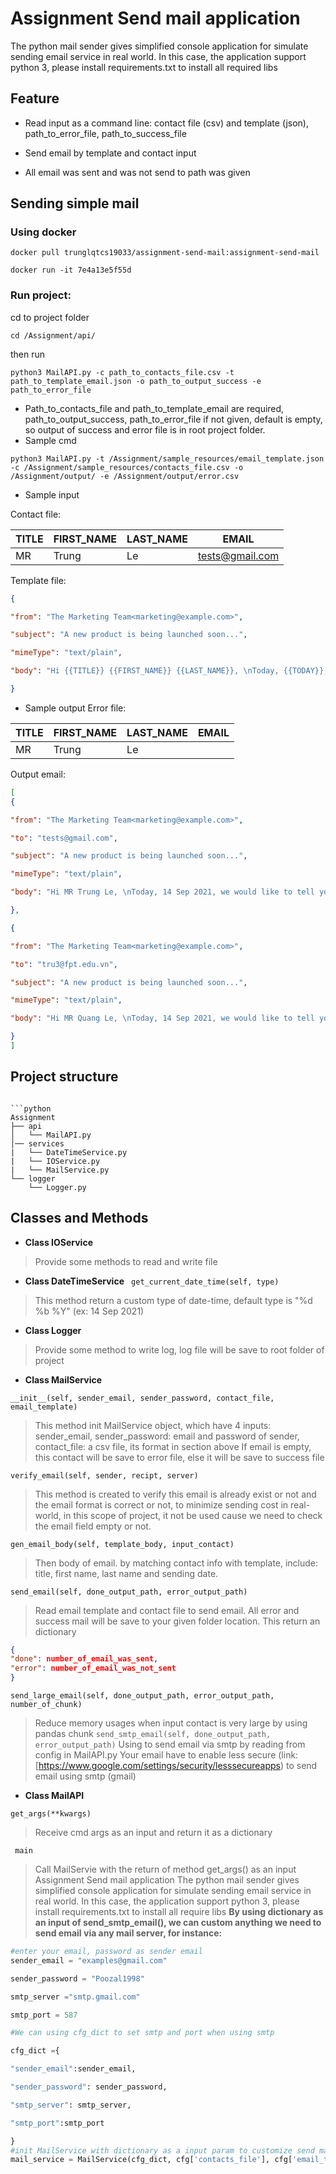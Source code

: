
# Assignment Send mail application

The python mail sender gives simplified console application for simulate sending email service in real world. In this case, the application support python 3, please install requirements.txt to install all required libs

  

## Feature

* Read input as a command line: contact file (csv) and template (json), path_to_error_file, path_to_success_file

* Send email by template and contact input

* All email was sent and was not send to path was given

  

## Sending simple mail
### Using docker
`docker pull trunglqtcs19033/assignment-send-mail:assignment-send-mail`

`docker run -it 7e4a13e5f55d`

### Run project:
cd to project folder

`cd /Assignment/api/`

then run

` python3 MailAPI.py -c path_to_contacts_file.csv -t path_to_template_email.json -o path_to_output_success -e path_to_error_file `

* Path_to_contacts_file and path_to_template_email are required, path_to_output_success, path_to_error_file if not given, default is empty, so output of success and error file is in root project folder.
* Sample cmd

`python3 MailAPI.py -t /Assignment/sample_resources/email_template.json -c /Assignment/sample_resources/contacts_file.csv -o /Assignment/output/ -e /Assignment/output/error.csv`

* Sample input

Contact file:

TITLE| FIRST_NAME| LAST_NAME| EMAIL
---|---|---|---|
MR| Trung| Le| tests@gmail.com

Template file:

```json
{

"from": "The Marketing Team<marketing@example.com>",

"subject": "A new product is being launched soon...",

"mimeType": "text/plain",

"body": "Hi {{TITLE}} {{FIRST_NAME}} {{LAST_NAME}}, \nToday, {{TODAY}}, we would like to tell you that... \nSincerely,\nThe Marketing Team "

}
```
* Sample output
Error file:

TITLE| FIRST_NAME| LAST_NAME| EMAIL
---|---|---|---|
MR| Trung| Le| 

Output email:
```json
[
{

"from": "The Marketing Team<marketing@example.com>",

"to": "tests@gmail.com",

"subject": "A new product is being launched soon...",

"mimeType": "text/plain",

"body": "Hi MR Trung Le, \nToday, 14 Sep 2021, we would like to tell you that... \nSincerely,\nThe Marketing Team "

},

{

"from": "The Marketing Team<marketing@example.com>",

"to": "tru3@fpt.edu.vn",

"subject": "A new product is being launched soon...",

"mimeType": "text/plain",

"body": "Hi MR Quang Le, \nToday, 14 Sep 2021, we would like to tell you that... \nSincerely,\nThe Marketing Team "

}
]
```
## Project structure
```

```python
Assignment
├── api
│   └── MailAPI.py
│── services
|   └── DateTimeService.py
|   └── IOService.py
|   └── MailService.py
└── logger
    └── Logger.py
```

## Classes and Methods

*  **Class IOService**

><p> Provide some methods to read and write file </p>

*  **Class DateTimeService**
` get_current_date_time(self, type)`

>This method return a custom type of date-time, default type is "%d %b %Y" (ex: 14 Sep 2021)
* **Class Logger**

> <p>  Provide some method to write log, log file will be save to root folder of project </p>

* **Class MailService**

`__init__(self, sender_email, sender_password, contact_file, email_template)`

>This method init MailService object, which have 4 inputs: sender_email, sender_password: email and password of sender, contact_file: a csv file, its format in section above
>If email is empty, this contact will be save to error file, else it will be save to success file





`verify_email(self, sender, recipt, server)`

>This method is created to verify this email is already exist or not and the email format is correct or not, to minimize sending cost in real-world, in this scope of project, it not be used cause we need to check the email field empty or not.

`gen_email_body(self, template_body, input_contact)`

>Then body of email. by matching contact info with template, include: title, first name, last name and sending date.

`send_email(self, done_output_path, error_output_path)`

>Read email template and contact file to send email. All error and success mail will be save to your given folder location.
>This return an dictionary 
```json
{
"done": number_of_email_was_sent,
"error": number_of_email_was_not_sent
}
```
`send_large_email(self, done_output_path, error_output_path, number_of_chunk)`
> Reduce memory usages when input contact is very large by using pandas chunk
`send_smtp_email(self, done_output_path, error_output_path)`
> Using to send email via smtp by reading from config in MailAPI.py
> Your email have to enable less secure (link: [https://www.google.com/settings/security/lesssecureapps) to send email using smtp (gmail)

* **Class MailAPI**

`get_args(**kwargs)`

>Receive cmd args as an input and return it as a dictionary

` main`

>Call MailServie with the return of method get_args() as an input Assignment Send mail application
>The python mail sender gives simplified console application for simulate sending email service in real world. In this case, the application support python 3, please install requirements.txt to install all require libs
>**By using dictionary as an input of send_smtp_email(), we can custom anything we need to send email via any mail server, for instance:**
```python
#enter your email, password as sender email
sender_email = "examples@gmail.com"

sender_password = "Poozal1998"

smtp_server ="smtp.gmail.com"

smtp_port = 587

#We can using cfg_dict to set smtp and port when using smtp

cfg_dict ={

"sender_email":sender_email,

"sender_password": sender_password,

"smtp_server": smtp_server,

"smtp_port":smtp_port

}
#init MailService with dictionary as a input param to customize send mail
mail_service = MailService(cfg_dict, cfg['contacts_file'], cfg['email_template'])
```


  